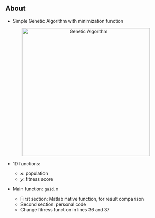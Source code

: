 ## About
* Simple Genetic Algorithm with minimization function
<p align="center">
<img src="https://github.com/gcunhase/GeneticAlgorithm-1D/blob/master/ga.png" width="400" alt="Genetic Algorithm">
</p>

* 1D functions:
    * *x*: population
    * *y*: fitness score

* Main function: `ga1d.m`
    * First section: Matlab native function, for result comparison
    * Second section: personal code
    * Change fitness function in lines 36 and 37
